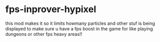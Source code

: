 # fps-inprover-hypixel
this mod makes it so it limits howmany particles and other stuf is being displayed to make sure u have a fps boost in the game for like playing dungeons or other fps heavy areas!!
